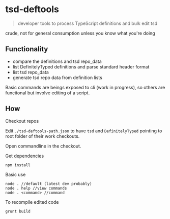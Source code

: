 # tsd-deftools

> developer tools to process TypeScript definitions and bulk edit tsd

crude, not for general consumption unless you know what you're doing

## Functionality

- compare the definitions and tsd repo_data
- list DefinitelyTyped definitions and parse standard header format
- list tsd repo_data
- generate tsd repo data from definition lists

Basic commands are beings exposed to cli (work in progress), so others are funcitonal but involve editing of a script.

## How

Checkout repos

Edit `./tsd-deftools-path.json` to have `tsd` and `DefinitelyTyped` pointing to root folder of their work checkouts.

Open commandline in the checkout.

Get dependencies
````
npm install
````

Basic use
````
node . //default (latest dev probably)
node . help //view commands
node . <command> //command
````

To recompile edited code
````
grunt build
````
